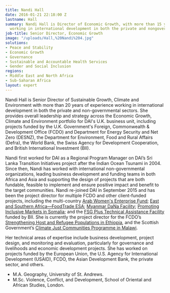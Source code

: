 ```yaml
---
title: Nandi Hall
date: 2016-01-21 22:18:00 Z
lastname: Hall
summary: Nandi Hall is Director of Economic Growth, with more than 15 years of experience
  working in international development in both the private and nongovernmental sector.
job-title: Senior Director, Economic Growth
image: "/uploads/Hall,%20Nandi%204.jpg"
solutions:
- Peace and Stability
- Economic Growth
- Governance
- Sustainable and Accountable Health Services
- Gender and Social Inclusion
regions:
- Middle East and North Africa
- Sub-Saharan Africa
layout: expert
---
```


Nandi Hall is Senior Director of Sustainable Growth, Climate and Environment with more than 20 years of experience working in international development in both the private and non-governmental sectors. She provides overall leadership and strategy across the Economic Growth, Climate and Environment portfolio for DAI's U.K. business unit, including projects funded by the U.K. Government's Foreign, Commonwealth & Development Office (FCDO) and Department for Energy Security and Net Zero (DESNZ), the Department for Environment, Food and Rural Affairs (Defra), the World Bank, the Swiss Agency for Development Cooperation, and British International Investment (BII). 

Nandi first worked for DAI as a Regional Program Manager on DAI’s Sri Lanka Transition Initiatives project after the Indian Ocean Tsunami in 2004. Since then, Nandi has worked with international non-governmental organizations, leading business development and funding teams in both Africa and Asia and supporting the design of projects that are both fundable, feasible to implement and ensure positive impact and benefit to the target communities. Nandi re-joined DAI in September 2015 and has been the project director for multiple FCDO and other client-funded projects, including the multi-country [Arab Women's Enterprise Fund](https://www.dai.com/our-work/projects/jordan-egypt-and-palestine-arab-women-enterprise-fund); [East and Southern Africa—FoodTrade ESA](https://www.dai.com/our-work/projects/east-and-southern-africa-foodtrade-esa); [Myanmar DaNa Facility](https://www.dai.com/our-work/projects/myanmar-dana-facility); [Promoting Inclusive Markets in Somalia](https://www.dai.com/our-work/projects/somalia-promoting-inclusive-markets-somalia); and the [FSG Plus Technical Assistance Facility](https://www.dai.com/our-work/projects/cdcs-technical-assistance-facility-for-financial-institutions) funded by BII. She is currently the project director for the FCDO’s [Strengthening Host and Refugee Populations in Ethiopia](https://www.dai.com/our-work/projects/ethiopia-strengthening-host-and-refugee-populations-sharpe), and the Scottish Government’s [Climate Just Communities Programme in Malawi](https://www.dai.com/our-work/projects/malawi-climate-just-communities-malawi).

Her technical areas of expertise include business development, project design, and monitoring and evaluation, particularly for governance and livelihoods and economic development projects. She has worked on projects funded by the European Union, the U.S. Agency for International Development (USAID), FCDO, the Asian Development Bank, the private sector, and others.

* M.A. Geography, University of St. Andrews.
* M.Sc. Violence, Conflict, and Development, School of Oriental and African Studies, London.
